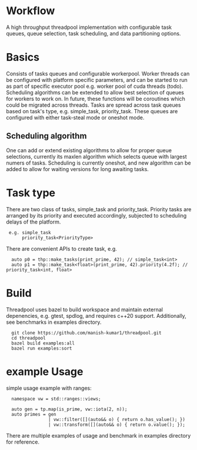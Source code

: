 # Workflow
A high throughput threadpool implementation with configurable task queues, queue selection, task scheduling, and data partitioning options.

# Basics
  Consists of tasks queues and configurable workerpool. Worker threads can be configured with platform specific parameters, and can be started to run as part of specific executor pool e.g. worker pool of cuda threads (todo).
  Scheduling algorithms can be extended to allow best selection of queues for workers to work on. In future, these functions will be coroutines which could be migrated across threads. 
  Tasks are spread across task queues based on task's type, e.g. simple_task, priority_task. These queues are configured with either task-steal mode or oneshot mode.

## Scheduling algorithm

  One can add or extend existing algorithms to allow for proper queue selections, currently its maxlen algorithm which selects queue with largest numers of tasks.
  Scheduling is currently oneshot, and new algorithm can be added to allow for waiting versions for long awaiting tasks.

# Task type 
  There are two class of tasks, simple_task and priority_task. Priority tasks are arranged by its priority and executed accordingly,
  subjected to scheduling delays of the platform.
 ```
  e.g. simple_task
       priority_task<PriorityType>
```
  There are convenient APIs to create task, e.g.
```
  auto p0 = thp::make_tasks(print_prime, 42); // simple_task<int>
  auto p1 = thp::make_task<float>(print_prime, 42).priority(4.2f); // priority_task<int, float>
```

# Build
  Threadpool uses bazel to build workspace and maintain external depenencies, e.g. gtest, spdlog, and requires c++20 support.
  Additionally, see benchmarks in examples directory.

```
  git clone https://github.com/manish-kumar1/threadpool.git
  cd threadpool
  bazel build examples:all
  bazel run examples:sort
```
  
# example Usage
  simple usage example with ranges:<br>
```
  namespace vw = std::ranges::views;

  auto gen = tp.map(is_prime, vw::iota(2, n));
  auto primes = gen
                | vw::filter([](auto&& o) { return o.has_value(); })
                | vw::transform([](auto&& o) { return o.value(); });

```
  There are multiple examples of usage and benchmark in examples directory for reference.

